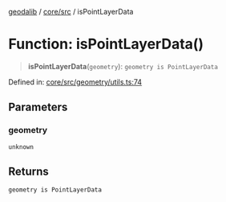 [geodalib](../../../modules.md) / [core/src](../index.md) / isPointLayerData

# Function: isPointLayerData()

> **isPointLayerData**(`geometry`): `geometry is PointLayerData`

Defined in: [core/src/geometry/utils.ts:74](https://github.com/GeoDaCenter/geoda-lib/blob/9716a45cca9cf3b644d6187deeb842d47f2b7a3a/js/packages/core/src/geometry/utils.ts#L74)

## Parameters

### geometry

`unknown`

## Returns

`geometry is PointLayerData`
